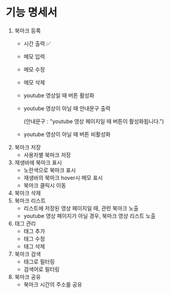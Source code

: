 # 기능 명세서
1. 북마크 등록
    - 시간 출력 ✅
    - 메모 입력
    - 메모 수정
    - 메모 삭제
    - youtube 영상일 때 버튼 활성화
    - youtube 영상이 아닐 때 안내문구 출력

        (안내문구 : "youtube 영상 페이지일 때 버튼이 활성화됩니다.")
    - youtube 영상이 아닐 때 버튼 비활성화
2. 북마크 저장
    - 사용자별 북마크 저장
3. 재생바에 북마크 표시
    - 노란색으로 북마크 표시
    - 재생바의 북마크 hover시 메모 표시
    - 북마크 클릭시 이동
4. 북마크 삭제
5. 북마크 리스트
    - 리스트에 저장된 영상 페이지일 때, 관련 북마크 노출
    - youtube 영상 페이지가 아닐 경우, 북마크 영상 리스트 노출
6. 태그 관리
    - 태그 추가
    - 태그 수정
    - 태그 삭제
7. 북마크 검색
    - 태그로 필터링
    - 검색어로 필터링
8. 북마크 공유
    - 북마크 시간의 주소를 공유
